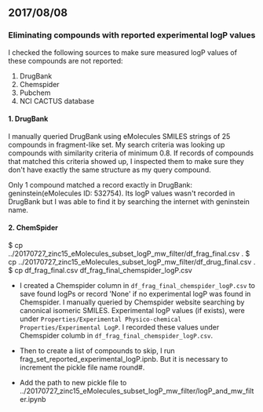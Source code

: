 ## 2017/08/08

### Eliminating compounds with reported experimental logP values

I checked the following sources to make sure measured logP values of these compounds are not reported:
1. DrugBank
2. Chemspider
3. Pubchem
4. NCI CACTUS database

#### 1. DrugBank
I manually queried DrugBank using eMolecules SMILES strings of 25 compounds in fragment-like set. 
My search criteria was looking up compounds with similarity criteria of minimum 0.8. If records 
of compounds that matched this criteria showed up, I inspected them to make sure they don't have 
exactly the same structure as my query compound.

Only 1 compound matched a record exactly in DrugBank: geninstein(eMolecules ID: 532754). Its logP 
values wasn't recorded in DrugBank but I was able to find it by searching the internet with geninstein
name.

#### 2. ChemSpider

$ cp ../20170727_zinc15_eMolecules_subset_logP_mw_filter/df_frag_final.csv .
$ cp ../20170727_zinc15_eMolecules_subset_logP_mw_filter/df_drug_final.csv .
$ cp df_frag_final.csv df_frag_final_chemspider_logP.csv

- I created a Chemspider column in `df_frag_final_chemspider_logP.csv` to save found logPs or record 'None'
if no experimental logP was found in Chemspider. I manually queried by Chemspider website searching by canonical
isomeric SMILES. Experimental logP values (if exists), were under `Properties/Experimental Physico-chemical 
Properties/Experimental LogP`. I recorded these values under Chemspider columb in `df_frag_final_chemspider_logP.csv`.

- Then to create a list of compounds to skip, I run frag_set_reported_experimental_logP.ipnb. But it is necessary to
increment the pickle file name round#.

- Add the path to new pickle file to ../20170727_zinc15_eMolecules_subset_logP_mw_filter/logP_and_mw_filter.ipynb  
